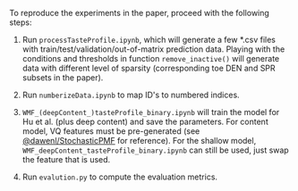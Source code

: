 To reproduce the experiments in the paper, proceed with the following steps:

1. Run ```processTasteProfile.ipynb```, which will generate a few *.csv files with train/test/validation/out-of-matrix prediction data. Playing with the conditions and thresholds in function ```remove_inactive()``` will generate data with different level of sparsity (corresponding toe DEN and SPR subsets in the paper).

2. Run ```numberizeData.ipynb``` to map ID's to numbered indices.

3. ```WMF_(deepContent_)tasteProfile_binary.ipynb``` will train the model for Hu et al. (plus deep content) and save the parameters. For content model, VQ features must be pre-generated (see [@dawenl/StochasticPMF](https://github.com/dawenl/stochastic_PMF) for reference). For the shallow model, ```WMF_deepContent_tasteProfile_binary.ipynb``` can still be used, just swap the feature that is used. 

4. Run ```evalution.py``` to compute the evaluation metrics.
